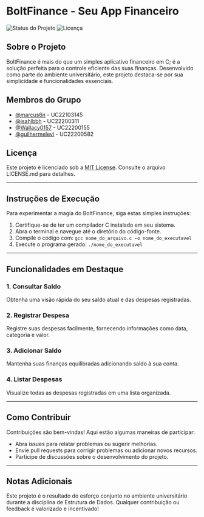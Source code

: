 # BoltFinance - Seu App Financeiro

![Status do Projeto](https://img.shields.io/badge/Status-Projeto%20Finalizado-brightgreen)
![Licença](https://img.shields.io/badge/Licen%C3%A7a-MIT%20Licence-blue)

## Sobre o Projeto

BoltFinance é mais do que um simples aplicativo financeiro em C; é a solução perfeita para o controle eficiente das suas finanças. Desenvolvido como parte do ambiente universitário, este projeto destaca-se por sua simplicidade e funcionalidades essenciais.

## Membros do Grupo

- [@marcus6n](https://github.com/marcus6n) - UC22103145
- [@isahlbbh](https://github.com/isahlbbh) - UC22200311
- [@Wallacy0157](https://github.com/Wallacy0157) - UC22200155
- [@guilhermelevi](https://github.com/guilhermelevi) - UC22200582

## Licença

Este projeto é licenciado sob a [MIT License](https://github.com/marcus6n/gestao-de-despesas/blob/main/LICENSE). Consulte o arquivo LICENSE.md para detalhes.

---

## Instruções de Execução

Para experimentar a magia do BoltFinance, siga estas simples instruções:

1. Certifique-se de ter um compilador C instalado em seu sistema.
2. Abra o terminal e navegue até o diretório do código-fonte.
3. Compile o código com: `gcc nome_do_arquivo.c -o nome_do_executavel`
4. Execute o programa gerado: `./nome_do_executavel`

---

## Funcionalidades em Destaque

### 1. Consultar Saldo

Obtenha uma visão rápida do seu saldo atual e das despesas registradas.

### 2. Registrar Despesa

Registre suas despesas facilmente, fornecendo informações como data, categoria e valor.

### 3. Adicionar Saldo

Mantenha suas finanças equilibradas adicionando saldo à sua conta.

### 4. Listar Despesas

Visualize todas as despesas registradas em uma lista organizada.

---

## Como Contribuir

Contribuições são bem-vindas! Aqui estão algumas maneiras de participar:

- Abra issues para relatar problemas ou sugerir melhorias.
- Envie pull requests para corrigir problemas ou adicionar novos recursos.
- Participe de discussões sobre o desenvolvimento do projeto.

---

## Notas Adicionais

Este projeto é o resultado do esforço conjunto no ambiente universitário durante a disciplina de Estrutura de Dados. Qualquer contribuição ou feedback é valorizado e incentivado!
